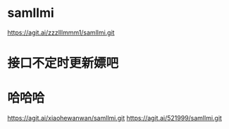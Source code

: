 # samllmi
https://agit.ai/zzzlllmmm1/samllmi.git
# 接口不定时更新嫖吧
# 哈哈哈
https://agit.ai/xiaohewanwan/samllmi.git
https://agit.ai/521999/samllmi.git
